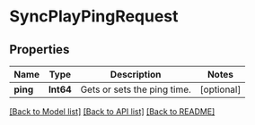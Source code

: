 # SyncPlayPingRequest

## Properties
Name | Type | Description | Notes
------------ | ------------- | ------------- | -------------
**ping** | **Int64** | Gets or sets the ping time. | [optional] 

[[Back to Model list]](../README.md#documentation-for-models) [[Back to API list]](../README.md#documentation-for-api-endpoints) [[Back to README]](../README.md)


